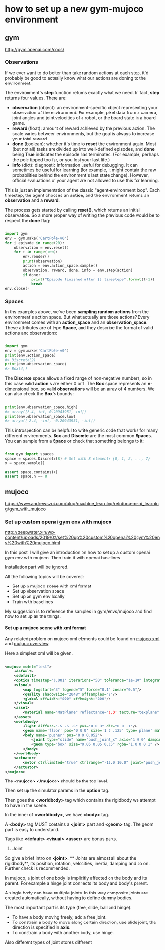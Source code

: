 # how to set up a new gym-mujoco environment

## gym

http://gym.openai.com/docs/


### Observations

If we ever want to do better than take random actions at each step, it'd probably be good to actually know what our actions are doning to the environment.

The environment's __step__ function returns exactly what we need. In fact, __step__ returns four values. There are:

- **observation** (object): an environment-specific object representing your observation of the environment. For example, pixel data from a camera, joint angles and joint velocities of a robot, or the board state in a board game.
- **reward** (float): amount of reward achieved by the previous action. The scale varies between environments, but the goal is always to increase your total reward.
- **done** (boolean): whether it's time to **reset** the environment again. Most (but not all) tasks are divided up into well-defined episodes, and **done** being **True** indicates the episode has terminated. (For example, perhaps the pole tipped too far, or you lost your last life.)
- **info** (dict): diagnostic information useful for debugging. It can sometimes be useful for learning (for example, it might contain the raw probabilities behind the environment's last state change). However, official evaluations of your agent are not allowed to use this for learning.

This is just an implementation of the classic "agent-environment loop". Each timestep, the agent chooses an **action**, and the environment returns an **observation** and a **reward**.

The process gets started by calling **reset()**, which returns an initial observation. So a more proper way of writing the previous code would be to respect the **done** flag:

```python

import gym
env = gym.make('CartPole-v0')
for i_episode in range(20):
    observation = env.reset()
    for t in range(100):
        env.render()
        print(observation)
        action = env.action_space.sample()
        observation, reward, done, info = env.step(action)
        if done:
            print("Episode finished after {} timesteps".format(t+1))
            break
env.close()

```

### Spaces

In ths examples above, we've been **sampling random actions** from the environment's action space. But what actually are those actions? Every environment comes with an **action_space** and an **observation_space**. These attributes are of type **Space**, and they describe the format of valid actions and observations:

```python

import gym
env = gym.make('CartPole-v0')
print(env.action_space)
#> Discrete(2)
print(env.observation_space)
#> Box(4,)

```

The **Discrete** space allows a fixed range of non-negative numbers, so in this case valid **action** s are either 0 or 1. The **Box** space represents an **n**-dimensional box, so valid **observations** will be an array of 4 numbers. We can also check the **Box**'s bounds:

```python

print(env.observation_space.high)
#> array([2.4, inf, 0.20943951, inf])
print(env.observation_space.low)
#> arrya([-2.4, -inf, -0.20943951, -inf])

```

This introspection can be helpful to write generic code that works for many different envirenments. **Box** and **Discrete** are the most common **Space**s. You can sample from a **Space** or check that something belongs to it:

```python

from gym import spaces
space = spaces.Discrete(8) # Set with 8 elements {0, 1, 2, ..., 7}
x = space.sample()

assert space.contains(x)
assert space.n == 8

```




## mujoco

https://www.andrewszot.com/blog/machine_learning/reinforcement_learning/gym_with_mujoco



### Set up custom openai gym env with mujoco

http://deepwater.xin/wp-content/uploads/2019/02/set%20up%20custom%20openai%20gym%20env%20with%20mujoco.html

In this post, I will give an introduction on how to set up a custom openai gym env with mujoco. Then train it with openai baselines.

Installation part will be ignored.

All the following topics will be covered:

- Set up a mujoco scene with xml format
- Set up observation space
- Set up an gym env locally
- Train with baselines

My suggestion is to reference the samples in gym/envs/mujoco and find how to set up all the things.

#### Set up a mujoco scene with xml format

Any related problem on mujoco xml elements could be found on [mujoco xml](http://www.mujoco.org/book/XMLreference.html) and [mujoco overview](http://www.mujoco.org/book/index.html).

Here a simplest xml will be given.

```xml

<mujoco model="test">
    <default>
    <sdefault>
    <option timestep='0.001' iterarions="50" tolerance="1e-10" integrator="Euler"/>
    <visual>
        <map fogstart="3" fogend="5" force="0.1" znear="0.5"/>
        <quality shadowsize="2048" offsamples="8"/>
        <global offwidth="800" offheight="800"/>
    </visual>
    <asset>
        <material name='MatPlane" reflectance='0.3' texture="texplane" texrepeat="1 1" texuniform="true"/>
    </asset>
    <worldbody>
        <light diffuse=".5 .5 .5" pos="0 0 3" dir="0 0 -1"/>
        <geom name='floor' pos='0 0 0' size='1 1 .125' type='plane' material="MatPlane" />
        <body name='pusher' pos='0 0 0.052'>
            <joint type="slide" name="push_joint_x" axis='1 0 0' damping='1' />
            <geom type="box" size="0.05 0.05 0.05" rgba="1.0 0 0 1" />
        </body>
    </worldbody>
    <actuator>
        <motor ctrllimited="true" ctrlrange="-10.0 10.0" joint='push_joint_x' />
    </actuator>
</mujoco>
```

The **\<mujoco> \</mujoco>** should be the top level.

Then set up the simulator params in the **option** tag.

Then goes the **\<worldbody>** tag which contains the rigidbody we attempt to have in the scene.

In the inner of **\<worldbody>**, we have **\<body>** tag.

A **\<body>** tag MUST contains a **\<joint>** part and **\<geom>** tag. The geom part is easy to understand.

Tags like **\<default>** **\<visual>** **\<asset>** are bonus parts.

1. Joint

So give a brief intro on **\<joint>**. ** Joints are almost all about the rigidbody**, its position, rotation, velocities, inertia, damping and so on. Further check is recommended.

In mujoco, a joint of one body is implicitly affected on the body and its parent. For example a hinge joint connects its body and body's parent.

A single body can have multiple joints. In this way composite joints are created automatically, without having to define dummy bodies.

The most important part is its type (free, slide, ball and hinge).

- To have a body moving freely, add a free joint.
- To constrain a body to move along certain direction, use slide joint, the direction is specified in **axis**.
- To constrain a body with another body, use hinge.

Also different types of joint stores different 



```
























